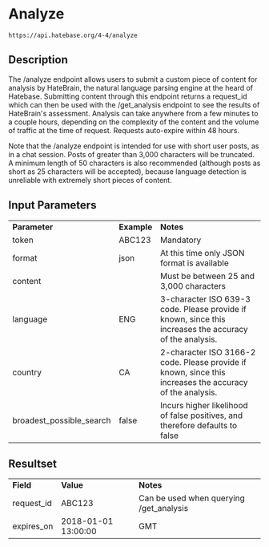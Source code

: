 # Analyze

~~~
https://api.hatebase.org/4-4/analyze
~~~

## Description

The /analyze endpoint allows users to submit a custom piece of content for analysis by HateBrain, the natural language parsing engine at the heard of Hatebase. Submitting content through this endpoint returns a request_id which can then be used with the /get_analysis endpoint to see the results of HateBrain's assessment. Analysis can take anywhere from a few minutes to a couple hours, depending on the complexity of the content and the volume of traffic at the time of request. Requests auto-expire within 48 hours.

Note that the /analyze endpoint is intended for use with short user posts, as in a chat session. Posts of greater than 3,000 characters will be truncated. A minimum length of 50 characters is also recommended (although posts as short as 25 characters will be accepted), because language detection is unreliable with extremely short pieces of content.

## Input Parameters

<table>
  <tr>
    <td><b>Parameter</b></td>
    <td><b>Example</b></td>
    <td><b><b>Notes</b></b></td>
  </tr>
  <tr>
    <td>token</td>
    <td>ABC123</td>
    <td>Mandatory</td>
  </tr>
  <tr>
    <td>format</td>
    <td>json</td>
    <td>At this time only JSON format is available</td>
  </tr>
  <tr>
    <td>content</td>
    <td></td>
    <td>Must be between 25 and 3,000 characters</td>
  </tr>
  <tr>
    <td>language</td>
    <td>ENG</td>
    <td>3-character ISO 639-3 code. Please provide if known, since this increases the accuracy of the analysis.</td>
  </tr>
  <tr>
    <td>country</td>
    <td>CA</td>
    <td>2-character ISO 3166-2 code. Please provide if known, since this increases the accuracy of the analysis.</td>
  </tr>
  <tr>
    <td>broadest_possible_search</td>
    <td>false</td>
    <td>Incurs higher likelihood of false positives, and therefore defaults to false</td>
  </tr>
</table>

## Resultset

<table>
  <tr>
    <td><b>Field</b></td>
    <td><b>Value</b></td>
    <td><b><b>Notes</b></b></td>
  </tr>
  <tr>
    <td>request_id</td>
    <td>ABC123</td>
    <td>Can be used when querying /get_analysis</td>
  </tr>
  <tr>
    <td>expires_on</td>
    <td>2018-01-01 13:00:00</td>
    <td>GMT</td>
  </tr>
</table>
